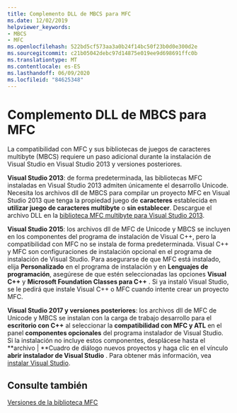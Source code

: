 ```yaml
---
title: Complemento DLL de MBCS para MFC
ms.date: 12/02/2019
helpviewer_keywords:
- MBCS
- MFC
ms.openlocfilehash: 522bd5cf573aa3a0b24f14bc50f23b0d0e300d2e
ms.sourcegitcommit: c21b05042debc97d14875e019ee9d698691ffc0b
ms.translationtype: MT
ms.contentlocale: es-ES
ms.lasthandoff: 06/09/2020
ms.locfileid: "84625348"
---
```

# <a name="mfc-mbcs-dll-add-on"></a>Complemento DLL de MBCS para MFC

La compatibilidad con MFC y sus bibliotecas de juegos de caracteres multibyte (MBCS) requiere un paso adicional durante la instalación de Visual Studio en Visual Studio 2013 y versiones posteriores.

**Visual Studio 2013**: de forma predeterminada, las bibliotecas MFC instaladas en Visual Studio 2013 admiten únicamente el desarrollo Unicode. Necesita los archivos dll de MBCS para compilar un proyecto MFC en Visual Studio 2013 que tenga la propiedad juego de **caracteres** establecida en **utilizar juego de caracteres multibyte** o **sin establecer**. Descargue el archivo DLL en la [biblioteca MFC multibyte para Visual Studio 2013](https://www.microsoft.com/download/details.aspx?id=40770).

**Visual Studio 2015**: los archivos dll de MFC de Unicode y MBCS se incluyen en los componentes del programa de instalación de Visual C++, pero la compatibilidad con MFC no se instala de forma predeterminada. Visual C++ y MFC son configuraciones de instalación opcional en el programa de instalación de Visual Studio. Para asegurarse de que MFC está instalado, elija **Personalizado** en el programa de instalación y en **Lenguajes de programación**, asegúrese de que estén seleccionadas las opciones **Visual C++** y **Microsoft Foundation Classes para C++** . Si ya instaló Visual Studio, se le pedirá que instale Visual C++ o MFC cuando intente crear un proyecto MFC.

**Visual Studio 2017 y versiones posteriores**: los archivos dll de MFC de Unicode y MBCS se instalan con la carga de trabajo desarrollo para el **escritorio con C++** al seleccionar la **compatibilidad con MFC y ATL** en el panel **componentes opcionales** del programa instalador de Visual Studio. Si la instalación no incluye estos componentes, desplácese hasta el **archivo | **Cuadro de diálogo nuevos proyectos y haga clic en el vínculo **abrir instalador de Visual Studio** . Para obtener más información, vea [instalar Visual Studio](/visualstudio/install/install-visual-studio).

## <a name="see-also"></a>Consulte también

[Versiones de la biblioteca MFC](mfc-library-versions.md)
